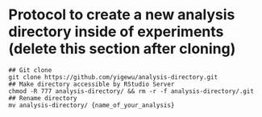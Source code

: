 # Protocol to create a new analysis directory inside of experiments (delete this section after cloning)
```
## Git clone
git clone https://github.com/yigewu/analysis-directory.git
## Make directory accessible by RStudio Server
chmod -R 777 analysis-directory/ && rm -r -f analysis-directory/.git
## Rename directory
mv analysis-directory/ {name_of_your_analysis}
```
